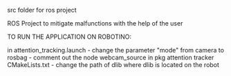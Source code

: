 src folder for ros project

ROS Project to mitigate malfunctions with the help of the user


TO RUN THE APPLICATION ON ROBOTINO:

in attention_tracking.launch - change the parameter "mode" from camera to rosbag
			     - comment out the node webcam_source
in pkg attention tracker CMakeLists.txt - change the path of dlib where dlib is located on the robot
